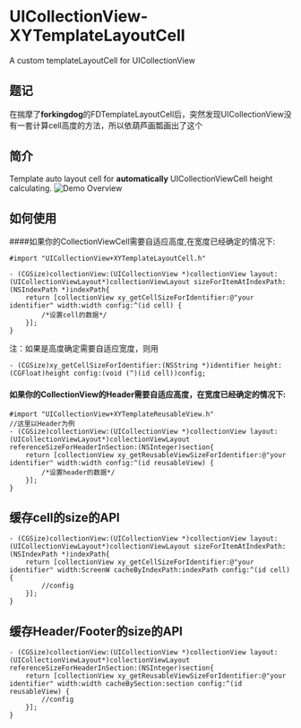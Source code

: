 # UICollectionView-XYTemplateLayoutCell
A custom templateLayoutCell for UICollectionView
## 题记
在揣摩了**forkingdog**的FDTemplateLayoutCell后，突然发现UICollectionView没有一套计算cell高度的方法，所以依葫芦画瓢画出了这个
## 简介
Template auto layout cell for **automatically** UICollectionViewCell height calculating.
![Demo Overview](https://github.com/fifyrio/UICollectionView-XYTemplateLayoutCell/blob/master/Screenshots/screenshots.gif)
## 如何使用

####如果你的CollectionViewCell需要自适应高度,在宽度已经确定的情况下: 

``` objc
#import "UICollectionView+XYTemplateLayoutCell.h"

- (CGSize)collectionView:(UICollectionView *)collectionView layout:(UICollectionViewLayout*)collectionViewLayout sizeForItemAtIndexPath:(NSIndexPath *)indexPath{
    return [collectionView xy_getCellSizeForIdentifier:@"your identifier" width:width config:^(id cell) {
        /*设置cell的数据*/
    }];
}
```

注：如果是高度确定需要自适应宽度，则用
``` objc
- (CGSize)xy_getCellSizeForIdentifier:(NSString *)identifier height:(CGFloat)height config:(void (^)(id cell))config;
```

#### 如果你的CollectionView的Header需要自适应高度，在宽度已经确定的情况下: 
``` objc
#import "UICollectionView+XYTemplateReusableView.h"
//这里以Header为例
- (CGSize)collectionView:(UICollectionView *)collectionView layout:(UICollectionViewLayout*)collectionViewLayout referenceSizeForHeaderInSection:(NSInteger)section{
    return [collectionView xy_getReusableViewSizeForIdentifier:@"your identifier" width:width config:^(id reusableView) {
        /*设置header的数据*/
    }];
}
```

## 缓存cell的size的API


``` objc
- (CGSize)collectionView:(UICollectionView *)collectionView layout:(UICollectionViewLayout*)collectionViewLayout sizeForItemAtIndexPath:(NSIndexPath *)indexPath{
    return [collectionView xy_getCellSizeForIdentifier:@"your identifier" width:ScreenW cacheByIndexPath:indexPath config:^(id cell) {
        //config
    }];
}
```
## 缓存Header/Footer的size的API
``` objc
- (CGSize)collectionView:(UICollectionView *)collectionView layout:(UICollectionViewLayout*)collectionViewLayout referenceSizeForHeaderInSection:(NSInteger)section{
    return [collectionView xy_getReusableViewSizeForIdentifier:@"your identifier" width:width cacheBySection:section config:^(id reusableView) {
        //config
    }];
}
```